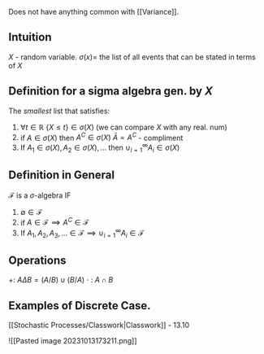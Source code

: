 Does not have anything common with [[Variance]].

## Intuition
$X$ - random variable. 
$\sigma(x) =$ the list of all events that can be stated in terms of $X$

## Definition for a sigma algebra gen. by $X$
The *smallest* list that satisfies:
1) $\forall t \in \mathbb{R}$    $\{ X \leq t \} \in \sigma(X)$  (we can compare $X$ with any real. num)
2) if  $A \in \sigma(X)$ then  $A^{C}\in\sigma(X)$      $\bar{A}=A^{C}$ - compliment
3) If  $A_{1} \in \sigma(X), A_{2} \in \sigma(X), \dots$ then $\cup_{i=1}^{\infty}A_{i}\in\sigma(X)$

## Definition in General
$\mathcal{F}$ is a $\sigma$-algebra IF
1) $\emptyset \in \mathcal{F}$
2) if $A\in \mathcal{F} \implies A^{C} \in \mathcal{F}$
3) If $A_{1},A_{2},A_{3},\dots\in \mathcal{F} \implies \cup_{i=1}^{\infty}A_{i}\in\mathcal{F}$

## Operations
+: $A \Delta B = (A/B)\cup(B/A)$
$\cdot$ : $A\cap  B$

## Examples of Discrete Case.
[[Stochastic Processes/Classwork|Classwork]] - 13.10

![[Pasted image 20231013173211.png]]
